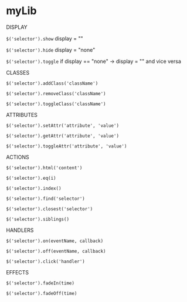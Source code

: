 # myLib

DISPLAY

<code>$('selector').show</code> display = ""

<code>$('selector').hide</code> display = "none"

<code>$('selector').toggle</code> if display == "none" -> display = "" and vice versa

CLASSES

<code>$('selector').addClass('className')</code>

<code>$('selector').removeClass('className')</code>

<code>$('selector').toggleClass('className')</code>

ATTRIBUTES

<code>$('selector').setAttr('attribute', 'value')</code>

<code>$('selector').getAttr('attribute', 'value')</code>

<code>$('selector').toggleAttr('attribute', 'value')</code>

ACTIONS

<code>$('selector').html('content')</code>

<code>$('selector').eq(i)</code>

<code>$('selector').index()</code>

<code>$('selector').find('selector')</code>

<code>$('selector').closest('selector')</code>

<code>$('selector').siblings()</code>

HANDLERS

<code>$('selector').on(eventName, callback)</code>

<code>$('selector').off(eventName, callback)</code>

<code>$('selector').click('handler')</code>

EFFECTS

<code>$('selector').fadeIn(time)</code>

<code>$('selector').fadeOff(time)</code>
